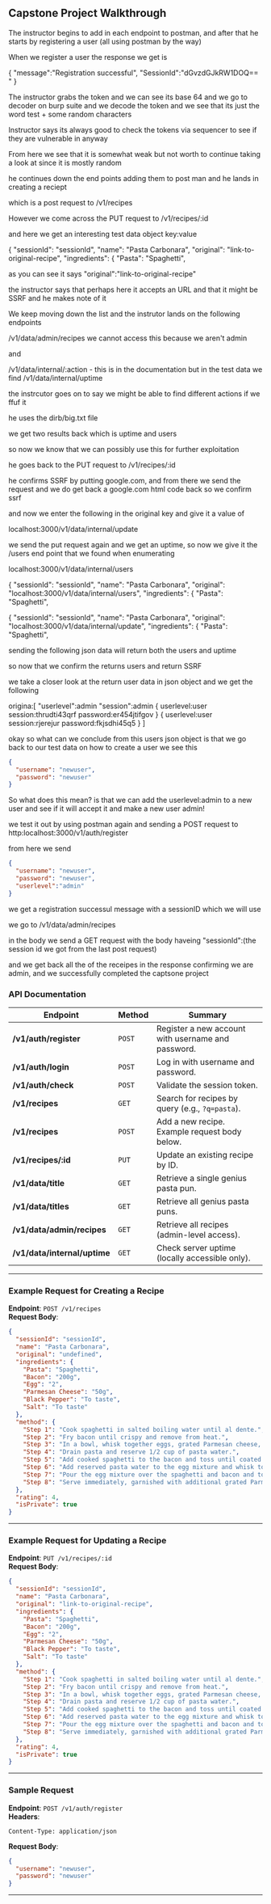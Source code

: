 Capstone Project Walkthrough
---

The instructor begins to add in each endpoint to postman, and after that he starts by registering a user (all using postman by the way)

When we register a user the response we get is

{
"message":"Registration successful",
"SessionId":"dGvzdGJkRW1DOQ== "
}

The instructor grabs the token and we can see its base 64 and we go to decoder on burp suite and we decode the token and we see that its just the word test + some random characters

Instructor says its always good to check the tokens via sequencer to see if they are vulnerable in anyway

From here we see that it is somewhat weak but not worth to continue taking a look at since it is mostly random 

he continues down the end points adding them to post man and he lands in creating a reciept

which is a post request to /v1/recipes

However we come across the PUT request to  /v1/recipes/:id

and here we get an interesting test data object key:value

{
  "sessionId": "sessionId",
  "name": "Pasta Carbonara",
  "original": "link-to-original-recipe",
  "ingredients": {
    "Pasta": "Spaghetti",

as you can see it says "original":"link-to-original-recipe"

the instructor says that perhaps here it accepts an URL and that it might be SSRF and he makes note of it

We keep moving down the list and the instrutor lands on the following endpoints

/v1/data/admin/recipes we cannot access this because we aren't admin

and 

/v1/data/internal/:action - this is in the documentation
but in the test data we find /v1/data/internal/uptime

the instrcutor goes on to say we might be able to find different actions if we ffuf it

he uses the dirb/big.txt file

we get two results back which is uptime and users

so now we know that we can possibly use this for further exploitation

he goes back to the PUT request to  /v1/recipes/:id

he confirms SSRF by putting google.com, and from there we send the request and we do get back a google.com html code back so we confirm ssrf

and now we enter the following in the original key and give it a value of 

localhost:3000/v1/data/internal/update

we send the put request again and we get an uptime, so now we give it the /users end point that we found when enumerating

localhost:3000/v1/data/internal/users

{
  "sessionId": "sessionId",
  "name": "Pasta Carbonara",
  "original": "localhost:3000/v1/data/internal/users",
  "ingredients": {
    "Pasta": "Spaghetti",

{
  "sessionId": "sessionId",
  "name": "Pasta Carbonara",
  "original": "localhost:3000/v1/data/internal/update",
  "ingredients": {
    "Pasta": "Spaghetti",



sending the following json data will return both the users and uptime

so now that we confirm the returns users and return SSRF

we take a closer look at the return user data in json object and we get the following

origina:[
"userlevel":admin
"session":admin
{
userlevel:user
session:thrudti43qrf
password:er454jtifgov
}
{
userlevel:user
session:rjerejur
password:fkjsdhi45q5
}
]

okay so what can we conclude from this users json object is that we go back to our test data on how to create a user we see this

```json
{
  "username": "newuser",
  "password": "newuser"
}
```


So what does this mean? is that we can add the userlevel:admin to a new user and see if it will accept it and make a new user admin!

we test it out by using postman again and sending a POST request to http:localhost:3000/v1/auth/register

from here we send

```json
{
  "username": "newuser",
  "password": "newuser",
  "userlevel":"admin"
}
```

we get a registration successul message with a sessionID which we will use 

we go to /v1/data/admin/recipes

in the body we send a GET request with the body haveing "sessionId":(the session id we got from the last post request)

and we get back all the of the receipes in the response confirming we are admin, and we successfully completed the captsone project




### **API Documentation**

| **Endpoint**                 | **Method** | **Summary**                                        |
| ---------------------------- | ---------- | -------------------------------------------------- |
| **/v1/auth/register**        | `POST`     | Register a new account with username and password. |
| **/v1/auth/login**           | `POST`     | Log in with username and password.                 |
| **/v1/auth/check**           | `POST`     | Validate the session token.                        |
| **/v1/recipes**              | `GET`      | Search for recipes by query (e.g., `?q=pasta`).    |
| **/v1/recipes**              | `POST`     | Add a new recipe. Example request body below.      |
| **/v1/recipes/:id**          | `PUT`      | Update an existing recipe by ID.                   |
| **/v1/data/title**           | `GET`      | Retrieve a single genius pasta pun.                |
| **/v1/data/titles**          | `GET`      | Retrieve all genius pasta puns.                    |
| **/v1/data/admin/recipes**   | `GET`      | Retrieve all recipes (admin-level access).         |
| **/v1/data/internal/uptime** | `GET`      | Check server uptime (locally accessible only).     |

---

### **Example Request for Creating a Recipe**

**Endpoint**: `POST /v1/recipes`  
**Request Body**:

```json
{
  "sessionId": "sessionId",
  "name": "Pasta Carbonara",
  "original": "undefined",
  "ingredients": {
    "Pasta": "Spaghetti",
    "Bacon": "200g",
    "Egg": "2",
    "Parmesan Cheese": "50g",
    "Black Pepper": "To taste",
    "Salt": "To taste"
  },
  "method": {
    "Step 1": "Cook spaghetti in salted boiling water until al dente.",
    "Step 2": "Fry bacon until crispy and remove from heat.",
    "Step 3": "In a bowl, whisk together eggs, grated Parmesan cheese, and black pepper.",
    "Step 4": "Drain pasta and reserve 1/2 cup of pasta water.",
    "Step 5": "Add cooked spaghetti to the bacon and toss until coated with bacon fat.",
    "Step 6": "Add reserved pasta water to the egg mixture and whisk to combine.",
    "Step 7": "Pour the egg mixture over the spaghetti and bacon and toss until coated.",
    "Step 8": "Serve immediately, garnished with additional grated Parmesan cheese and black pepper."
  },
  "rating": 4,
  "isPrivate": true
}
```

---

### **Example Request for Updating a Recipe**

**Endpoint**: `PUT /v1/recipes/:id`  
**Request Body**:

```json
{
  "sessionId": "sessionId",
  "name": "Pasta Carbonara",
  "original": "link-to-original-recipe",
  "ingredients": {
    "Pasta": "Spaghetti",
    "Bacon": "200g",
    "Egg": "2",
    "Parmesan Cheese": "50g",
    "Black Pepper": "To taste",
    "Salt": "To taste"
  },
  "method": {
    "Step 1": "Cook spaghetti in salted boiling water until al dente.",
    "Step 2": "Fry bacon until crispy and remove from heat.",
    "Step 3": "In a bowl, whisk together eggs, grated Parmesan cheese, and black pepper.",
    "Step 4": "Drain pasta and reserve 1/2 cup of pasta water.",
    "Step 5": "Add cooked spaghetti to the bacon and toss until coated with bacon fat.",
    "Step 6": "Add reserved pasta water to the egg mixture and whisk to combine.",
    "Step 7": "Pour the egg mixture over the spaghetti and bacon and toss until coated.",
    "Step 8": "Serve immediately, garnished with additional grated Parmesan cheese and black pepper."
  },
  "rating": 4,
  "isPrivate": true
}
```

---

### **Sample Request**

**Endpoint**: `POST /v1/auth/register`  
**Headers**:

```plaintext
Content-Type: application/json
```

**Request Body**:

```json
{
  "username": "newuser",
  "password": "newuser"
}
```

---

